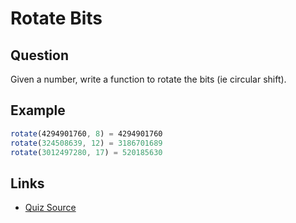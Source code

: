 # Rotate Bits

## Question

Given a number, write a function to rotate the bits (ie circular shift).

## Example

```js
rotate(‭4294901760‬, 8) = ‭4294901760‬
rotate(324508639, 12) = 3186701689
rotate(3012497280, 17) = 520185630
```

## Links

- [Quiz Source](https://www.byte-by-byte.com/rotatebits/)
